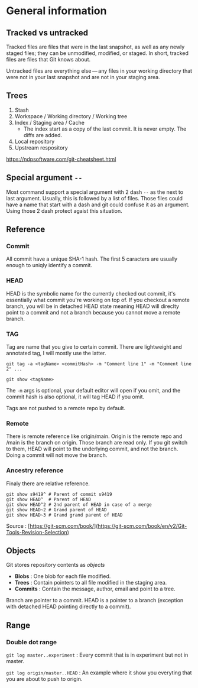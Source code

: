 # General information

## Tracked vs untracked

Tracked files are files that were in the last snapshot, as well as any newly staged files; they can be unmodified, modified, or staged. In short, tracked files are files that Git knows about.

Untracked files are everything else — any files in your working directory that were not in your last snapshot and are not in your staging area.

## Trees

1. Stash
2. Workspace / Working directory / Working tree
3. Index / Staging area / Cache
    - The index start as a copy of the last commit. It is never empty. The diffs are added. 
4. Local repository
5. Upstream respository

https://ndpsoftware.com/git-cheatsheet.html

## Special argument `--` 

Most command support a special argument with 2 dash `--` as the next to last argument. Usually, this is followed by a list of files. Those files could have a name that start with a dash and git could confuse it as an argument. Using those 2 dash protect agaist this situation. 

## Reference

### Commit

All commit have a unique SHA-1 hash. The first 5 caracters are usually enough to uniqly identify a commit. 

### HEAD

HEAD is the symbolic name for the currently checked out commit, it's essentially what commit you're working on top of. If you checkout a remote branch, you will be in detached HEAD state meaning HEAD will direclty point to a commit and not a branch because you cannot move a remote branch. 

### TAG

Tag are name that you give to certain commit. There are lightweight and annotated tag, I will mostly use the latter. 

```Shell
git tag -a <tagName> <commitHash> -m "Comment line 1" -m "Comment line 2" ...

git show <tagName>
```

The `-m` args is optional, your default editor will open if you omit, and the commit hash is also optional, it will tag HEAD if you omit. 

Tags are not pushed to a remote repo by default.

### Remote

There is remote reference like origin/main. Origin is the remote repo and /main is the branch on origin. Those branch are read only. If you git switch to them, HEAD will point to the underlying commit, and not the branch. Doing a commit will not move the branch. 

### Ancestry reference

Finaly there are relative reference. 

```Shell
git show s9419^ # Parent of commit s9419
git show HEAD^  # Parent of HEAD
git show HEAD^2 # 2nd parent of HEAD in case of a merge
git show HEAD~2 # Grand parent of HEAD
git show HEAD~3 # Grand grand parent of HEAD
```

Source : [https://git-scm.com/book/](https://git-scm.com/book/en/v2/Git-Tools-Revision-Selection)

## Objects

Git stores repository contents as *objects* 

- **Blobs** : One blob for each file modified.
- **Trees** : Contain pointers to all file modified in the staging area.
- **Commits** : Contain the message, author, email and point to a tree.

Branch are pointer to a commit. HEAD is a pointer to a branch (exception with detached HEAD pointing directly to a commit).

## Range

### Double dot range

`git log master..experiment` : Every commit that is in experiment but not in master. 

`git log origin/master..HEAD` : An example where it show you everyting that you are about to push to origin. 